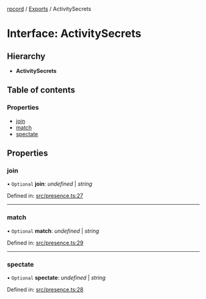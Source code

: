 [rpcord](../README.md) / [Exports](../modules.md) / ActivitySecrets

# Interface: ActivitySecrets

## Hierarchy

* **ActivitySecrets**

## Table of contents

### Properties

- [join](activitysecrets.md#join)
- [match](activitysecrets.md#match)
- [spectate](activitysecrets.md#spectate)

## Properties

### join

• `Optional` **join**: *undefined* \| *string*

Defined in: [src/presence.ts:27](https://github.com/DjDeveloperr/RPCord/blob/280c12e/src/presence.ts#L27)

___

### match

• `Optional` **match**: *undefined* \| *string*

Defined in: [src/presence.ts:29](https://github.com/DjDeveloperr/RPCord/blob/280c12e/src/presence.ts#L29)

___

### spectate

• `Optional` **spectate**: *undefined* \| *string*

Defined in: [src/presence.ts:28](https://github.com/DjDeveloperr/RPCord/blob/280c12e/src/presence.ts#L28)
